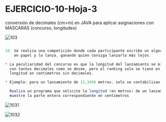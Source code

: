 # EJERCICIO-10-Hoja-3
conversión de decimales (cm>m) en JAVA para aplicar asignaciones con MASCARAS (concurso, longitudes)

![103](https://user-images.githubusercontent.com/80227002/192762701-3e8ea5e5-30a9-4fa1-82a6-9b7ee6bcbbce.png)

```java

10. Se realiza una competición donde cada participante escribe un algoritmo 
    en papel y lo lanza, ganando quien consiga lanzarlo más lejos. 

* La peculiaridad del concurso es que la longitud del lanzamiento se mide en metros, 
  con tantos decimales como se desee, pero el ranking solo se tiene en cuenta la 
  longitud en centímetros sin decimales. 

* Ejemplo: para un lanzamiento de 12,3456 metros, solo se contabilizan 1234 centímetros.

  Realiza un programa que solicite la longitud (en metros) de un lanzamiento y 
  muestre la parte entera correspondiente en centímetros

```
![1031](https://user-images.githubusercontent.com/80227002/192762731-4f63e128-a740-4fca-9290-3a57173560d3.png)

![1032](https://user-images.githubusercontent.com/80227002/192762744-9f760278-b3a2-409a-ab1e-8f29df503264.png)
